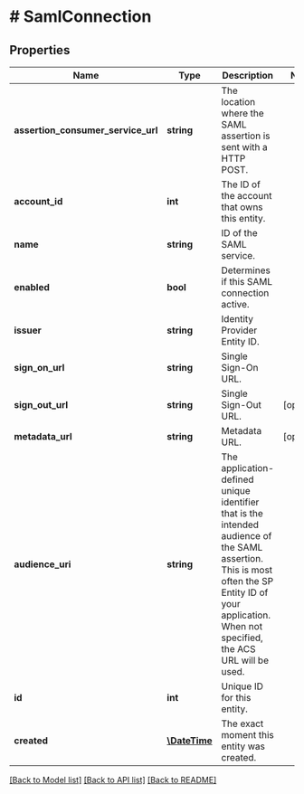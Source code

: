 # # SamlConnection

## Properties

Name | Type | Description | Notes
------------ | ------------- | ------------- | -------------
**assertion_consumer_service_url** | **string** | The location where the SAML assertion is sent with a HTTP POST. | 
**account_id** | **int** | The ID of the account that owns this entity. | 
**name** | **string** | ID of the SAML service. | 
**enabled** | **bool** | Determines if this SAML connection active. | 
**issuer** | **string** | Identity Provider Entity ID. | 
**sign_on_url** | **string** | Single Sign-On URL. | 
**sign_out_url** | **string** | Single Sign-Out URL. | [optional] 
**metadata_url** | **string** | Metadata URL. | [optional] 
**audience_uri** | **string** | The application-defined unique identifier that is the intended audience of the SAML assertion. This is most often the SP Entity ID of your application. When not specified, the ACS URL will be used. | 
**id** | **int** | Unique ID for this entity. | 
**created** | [**\DateTime**](\DateTime.md) | The exact moment this entity was created. | 

[[Back to Model list]](../../README.md#documentation-for-models) [[Back to API list]](../../README.md#documentation-for-api-endpoints) [[Back to README]](../../README.md)


